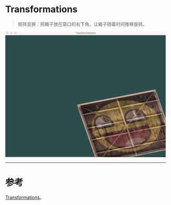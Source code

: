 # Transformations

> 矩阵变换：把箱子放在窗口的右下角，让箱子随着时间推移旋转。

![Transformations.gif](../Transformations.gif)


---


# 参考
[Transformations](https://learnopengl.com/#!Getting-started/Transformations)。